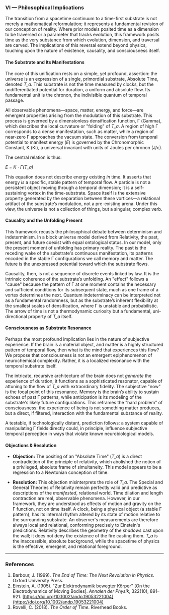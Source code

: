 ### VI — Philosophical Implications

The transition from a spacetime continuum to a time-first substrate is not merely a mathematical reformulation; it represents a fundamental revision of our conception of reality. Where prior models posited time as a dimension to be traversed or a parameter that tracks evolution, this framework posits time as the very substance from which evolution, dimension, and traversal are carved. The implications of this reversal extend beyond physics, touching upon the nature of existence, causality, and consciousness itself.

#### The Substrate and Its Manifestations

The core of this unification rests on a simple, yet profound, assertion: the universe is an expression of a single, primordial substrate, Absolute Time, denoted *T_a*. This substrate is not the time measured by clocks, but the undifferentiated potential for duration, a uniform and absolute flow. Its fundamental unit is the chronon, the indivisible quantum of temporal passage.

All observable phenomena—space, matter, energy, and force—are emergent properties arising from the modulation of this substrate. This process is governed by a dimensionless densification function, Γ (Gamma), which describes the local curvature or "folding" of *T_a*. A region of high Γ corresponds to a dense manifestation, such as matter, while a region of near-zero Γ approaches the vacuum state. The conversion from temporal potential to manifest energy (*E*) is governed by the Chronomorphic Constant, Κ (Ki), a universal invariant with units of Joules per chronon (J/c).

The central relation is thus:

*E = Κ ⋅ Γ(T_a)*

This equation does not describe energy existing *in* time. It asserts that energy *is* a specific, stable pattern of temporal flow. A particle is not a persistent object moving through a temporal dimension; it is a self-sustaining vortex in the time-substrate. Space itself is the extensive property generated by the separation between these vortices—a relational artifact of the substrate’s modulation, not a pre-existing arena. Under this view, the universe is not a collection of things, but a singular, complex verb.

#### Causality and the Unfolding Present

This framework recasts the philosophical debate between determinism and indeterminism. In a block universe model derived from Relativity, the past, present, and future coexist with equal ontological status. In our model, only the present moment of unfolding has primary reality. The past is the receding wake of the substrate's continuous manifestation, its patterns encoded in the stable Γ configurations we call memory and matter. The future is the unexpressed potential toward which the substrate flows.

Causality, then, is not a sequence of discrete events linked by law. It is the intrinsic coherence of the substrate’s unfolding. An "effect" follows a "cause" because the pattern of Γ at one moment contains the necessary and sufficient conditions for its subsequent state, much as one frame of a vortex determines the next. Quantum indeterminacy can be interpreted not as a fundamental randomness, but as the substrate’s inherent flexibility at the smallest scales of densification, where Γ is unstable and probabilistic. The arrow of time is not a thermodynamic curiosity but a fundamental, uni-directional property of *T_a* itself.

#### Consciousness as Substrate Resonance

Perhaps the most profound implication lies in the nature of subjective experience. If the brain is a material object, and matter is a highly structured pattern of temporal flow, then what is the mind that experiences this flow? We propose that consciousness is not an emergent epiphenomenon of neurochemical complexity. Rather, it is a localized resonance with the temporal substrate itself.

The intricate, recursive architecture of the brain does not *generate* the experience of duration; it functions as a sophisticated resonator, capable of attuning to the flow of *T_a* with extraordinary fidelity. The subjective "now" is the focal point of this resonance. Memory is the brain’s ability to sustain echoes of past Γ patterns, while anticipation is its modeling of the substrate's likely future configurations. This reframes the "hard problem" of consciousness: the experience of being is not something matter produces, but a direct, if filtered, interaction with the fundamental substance of reality.

A testable, if technologically distant, prediction follows: a system capable of manipulating Γ fields directly could, in principle, influence subjective temporal perception in ways that violate known neurobiological models.

#### Objections & Resolution

*   **Objection:** The positing of an "Absolute Time" (*T_a*) is a direct contradiction of the principle of relativity, which abolished the notion of a privileged, absolute frame of simultaneity. This model appears to be a regression to a Newtonian conception of time.

*   **Resolution:** This objection misinterprets the role of *T_a*. The Special and General Theories of Relativity remain perfectly valid and predictive as descriptions of the *manifested*, relational world. Time dilation and length contraction are real, observable phenomena. However, in our framework, they are understood as effects of motion and gravity on the Γ function, not on time itself. A clock, being a physical object (a stable Γ pattern), has its internal rhythm altered by its state of motion relative to the surrounding substrate. An observer's measurements are therefore always local and relational, conforming precisely to Einstein's predictions. Relativity describes the geometry of the *shadows* cast upon the wall; it does not deny the existence of the fire casting them. *T_a* is the inaccessible, absolute background, while the spacetime of physics is the effective, emergent, and relational foreground.

---

### References

1.  Barbour, J. (1999). *The End of Time: The Next Revolution in Physics*. Oxford University Press.
2.  Einstein, A. (1905). "Zur Elektrodynamik bewegter Körper" [On the Electrodynamics of Moving Bodies]. *Annalen der Physik*, 322(10), 891–921. [https://doi.org/10.1002/andp.19053221004](https://doi.org/10.1002/andp.19053221004)
3.  Rovelli, C. (2018). *The Order of Time*. Riverhead Books.